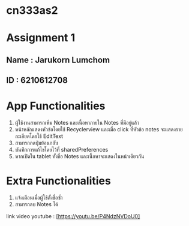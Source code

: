 # cn333as2
# Assignment 1

## Name : Jarukorn Lumchom
## ID : 6210612708

# App Functionalities
1. ผู้ใช้งานสามารถเพิ่ม Notes และเนื้อหาภายใน Notes ที่มีอยู่แล้ว
2. หน้าหลักแสดงหัวข้อโดยใช้ Recyclerview และเมื่อ click ที่หัวข้อ notes จะแสดงรายละเอียดโดยใช้ EditText
3. สามารถกดปุ่มย้อนกลับ
4. บันทึกการแก้ไขโดยไว้ที่ sharedPreferences
5. หากเปิดใน tablet ทั้งชื่อ Notes และเนื้อหาจะแสดงในหน้าเดียวกัน

# Extra Functionalities
1. แจ้งเตือนเมื่อผู้ใช้ตั้งชื่อซ้ำ
2. สามารถลบ Notes ได้

link video youtube : [https://youtu.be/P4NdzNVDoU0]
